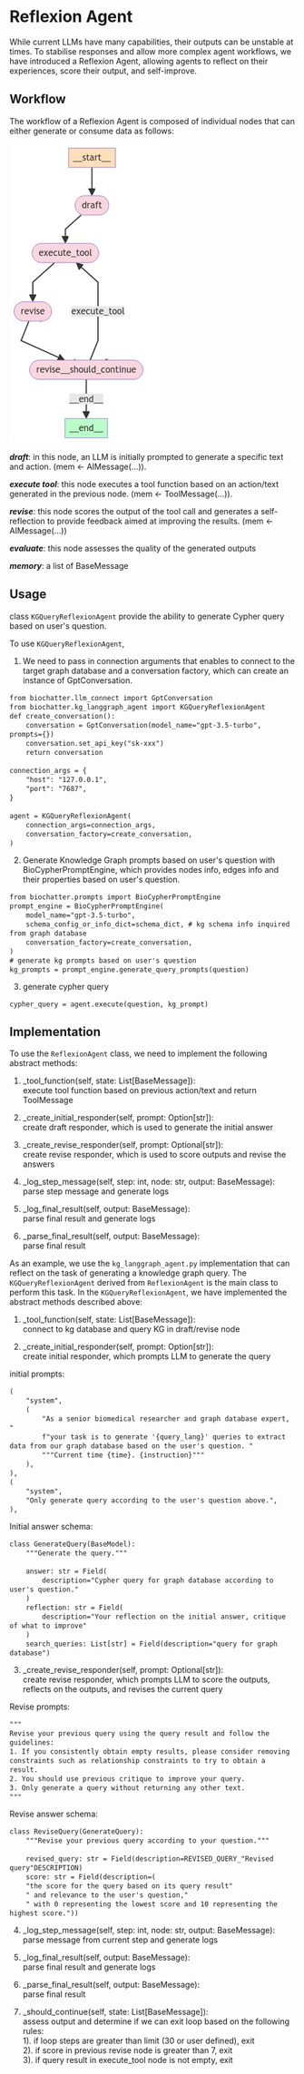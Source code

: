 # Reflexion Agent

While current LLMs have many capabilities, their outputs can be unstable at 
times. To stabilise responses and allow more complex agent workflows, we have
introduced a Reflexion Agent, allowing agents to reflect on their experiences,
score their output, and self-improve.

## Workflow

The workflow of a Reflexion Agent is composed of individual nodes that can
either generate or consume data as follows:

![ReflexionAgent workflow](images/reflexion-agent.png)

***draft***: in this node, an LLM is initially prompted to generate a specific text
and action. (mem <- AIMessage(...)).  

***execute tool***: this node executes a tool function based on an action/text
generated in the previous node. (mem <- ToolMessage(...)).  

***revise***: this node scores the output of the tool call and generates a
self-reflection to provide feedback aimed at improving the results. (mem <-
AIMessage(...))  

***evaluate***: this node assesses the quality of the generated outputs  

***memory***: a list of BaseMessage

## Usage

class `KGQueryReflexionAgent` provide the ability to generate Cypher query based on user's question.

To use `KGQueryReflexionAgent`,
1. We need to pass in connection arguments that enables to connect to the target graph database and a conversation factory, which can create an instance of GptConversation.
```
from biochatter.llm_connect import GptConversation
from biochatter.kg_langgraph_agent import KGQueryReflexionAgent
def create_conversation():
    conversation = GptConversation(model_name="gpt-3.5-turbo", prompts={})
    conversation.set_api_key("sk-xxx")
    return conversation

connection_args = {
    "host": "127.0.0.1",
    "port": "7687",
}

agent = KGQueryReflexionAgent(
    connection_args=connection_args,
    conversation_factory=create_conversation,
)
```
2. Generate Knowledge Graph prompts based on user's question with BioCypherPromptEngine, which provides nodes info, edges info and their properties based on user's question.
```
from biochatter.prompts import BioCypherPromptEngine
prompt_engine = BioCypherPromptEngine(
    model_name="gpt-3.5-turbo",
    schema_config_or_info_dict=schema_dict, # kg schema info inquired from graph database
    conversation_factory=create_conversation,
)
# generate kg prompts based on user's question
kg_prompts = prompt_engine.generate_query_prompts(question)

```
3. generate cypher query
```
cypher_query = agent.execute(question, kg_prompt)
```

## Implementation

To use the `ReflexionAgent` class, we need to implement the following abstract
methods:

1. _tool_function(self, state: List[BaseMessage]):   
execute tool function based on previous action/text and return ToolMessage

2. _create_initial_responder(self, prompt: Option[str]):  
create draft responder, which is used to generate the initial answer

3. _create_revise_responder(self, prompt: Optional[str]):  
create revise responder, which is used to score outputs and revise the answers

4. _log_step_message(self, step: int, node: str, output: BaseMessage):  
parse step message and generate logs

5. _log_final_result(self, output: BaseMessage):  
parse final result and generate logs

6. _parse_final_result(self, output: BaseMessage):  
parse final result

As an example, we use the `kg_langgraph_agent.py` implementation that can
reflect on the task of generating a knowledge graph query.
The `KGQueryReflexionAgent` derived from `ReflexionAgent` is the main class to
perform this task. In the `KGQueryReflexionAgent`, we have implemented the
abstract methods described above:

1. _tool_function(self, state: List[BaseMessage]):  
connect to kg database and query KG in draft/revise node

2. _create_initial_responder(self, prompt: Option[str]):  
create initial responder, which prompts LLM to generate the query

initial prompts:  
```
(
    "system",
    (
        "As a senior biomedical researcher and graph database expert, "
        f"your task is to generate '{query_lang}' queries to extract data from our graph database based on the user's question. "
        """Current time {time}. {instruction}"""
    ),
),
(
    "system",
    "Only generate query according to the user's question above.",
),
```

Initial answer schema:  

```
class GenerateQuery(BaseModel):
    """Generate the query."""

    answer: str = Field(
        description="Cypher query for graph database according to user's question."
    )
    reflection: str = Field(
        description="Your reflection on the initial answer, critique of what to improve"
    )
    search_queries: List[str] = Field(description="query for graph database")
```

3. _create_revise_responder(self, prompt: Optional[str]):  
create revise responder, which prompts LLM to score the outputs, reflects on the
outputs, and revises the current query

Revise prompts:  

```
"""
Revise your previous query using the query result and follow the guidelines:
1. If you consistently obtain empty results, please consider removing constraints such as relationship constraints to try to obtain a result.
2. You should use previous critique to improve your query.
3. Only generate a query without returning any other text.
"""
```

Revise answer schema:  

```
class ReviseQuery(GenerateQuery):
    """Revise your previous query according to your question."""

    revised_query: str = Field(description=REVISED_QUERY_"Revised query"DESCRIPTION)
    score: str = Field(description=(
    "the score for the query based on its query result"
    " and relevance to the user's question,"
    " with 0 representing the lowest score and 10 representing the highest score."))
```

4. _log_step_message(self, step: int, node: str, output: BaseMessage):  
parse message from current step and generate logs

5. _log_final_result(self, output: BaseMessage):  
parse final result and generate logs

6. _parse_final_result(self, output: BaseMessage):  
parse final result

7. _should_continue(self, state: List[BaseMessage]):  
assess output and determine if we can exit loop based on the following rules:  
  1). if loop steps are greater than limit (30 or user defined), exit  
  2). if score in previous revise node is greater than 7, exit  
  3). if query result in execute_tool node is not empty, exit  
